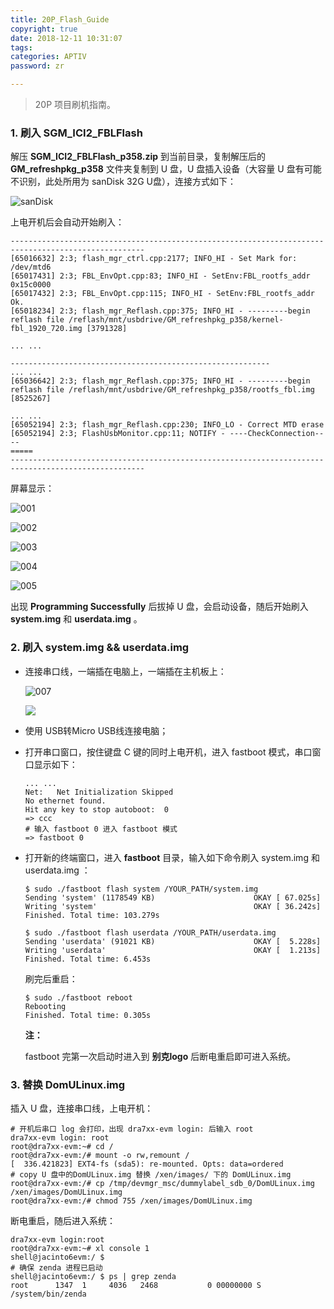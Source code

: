 ```yaml
---
title: 20P_Flash_Guide
copyright: true
date: 2018-12-11 10:31:07
tags:
categories: APTIV
password: zr

---
```




> 20P 项目刷机指南。

<!--more-->

### 1. 刷入 SGM_ICI2_FBLFlash

解压 **SGM_ICI2_FBLFlash_p358.zip** 到当前目录，复制解压后的 **GM_refreshpkg_p358** 文件夹复制到 U 盘，U 盘插入设备（大容量 U 盘有可能不识别，此处所用为 sanDisk 32G U盘），连接方式如下：

![sanDisk](/home/ranger/work/tmps/sanDisk.jpg)

上电开机后会自动开始刷入：

``` shell
----------------------------------------------------------------------------------------------------
[65016632] 2:3; flash_mgr_ctrl.cpp:2177; INFO_HI - Set Mark for: /dev/mtd6
[65017431] 2:3; FBL_EnvOpt.cpp:83; INFO_HI - SetEnv:FBL_rootfs_addr 0x15c0000
[65017432] 2:3; FBL_EnvOpt.cpp:115; INFO_HI - SetEnv:FBL_rootfs_addr Ok.
[65018234] 2:3; flash_mgr_Reflash.cpp:375; INFO_HI - ---------begin reflash file /reflash/mnt/usbdrive/GM_refreshpkg_p358/kernel-fbl_1920_720.img [3791328]

... ...

----------------------------------------------------------
... ...
[65036642] 2:3; flash_mgr_Reflash.cpp:375; INFO_HI - ---------begin reflash file /reflash/mnt/usbdrive/GM_refreshpkg_p358/rootfs_fbl.img [8525267]

... ...
[65052194] 2:3; flash_mgr_Reflash.cpp:230; INFO_LO - Correct MTD erase
[65052194] 2:3; FlashUsbMonitor.cpp:11; NOTIFY - ----CheckConnection----
=====
----------------------------------------------------------------------------------------------------

```

屏幕显示：

![001](/home/ranger/work/tmps/001.jpg)

![002](/home/ranger/work/tmps/002.jpg)

![003](/home/ranger/work/tmps/003.jpg)

![004](/home/ranger/work/tmps/004.jpg)

![005](/home/ranger/work/tmps/005.jpg)

出现 **Programming Successfully** 后拔掉 U 盘，会启动设备，随后开始刷入 **system.img** 和 **userdata.img** 。

### 2. 刷入 system.img && userdata.img

- 连接串口线，一端插在电脑上，一端插在主机板上：

  ![007](/home/ranger/work/tmps/007.jpg)

  ![](/home/ranger/work/tmps/008.jpg)

- 使用 USB转Micro USB线连接电脑；

- 打开串口窗口，按住键盘 C 键的同时上电开机，进入 fastboot 模式，串口窗口显示如下：

  ``` shell
  ... ...
  Net:   Net Initialization Skipped
  No ethernet found.
  Hit any key to stop autoboot:  0 
  => ccc 
  # 输入 fastboot 0 进入 fastboot 模式
  => fastboot 0
  
  ```

- 打开新的终端窗口，进入 **fastboot** 目录，输入如下命令刷入 system.img 和 userdata.img ：

  ``` shell
  $ sudo ./fastboot flash system /YOUR_PATH/system.img
  Sending 'system' (1178549 KB)                      OKAY [ 67.025s]
  Writing 'system'                                   OKAY [ 36.242s]
  Finished. Total time: 103.279s
  
  $ sudo ./fastboot flash userdata /YOUR_PATH/userdata.img
  Sending 'userdata' (91021 KB)                      OKAY [  5.228s]
  Writing 'userdata'                                 OKAY [  1.213s]
  Finished. Total time: 6.453s
  
  ```

  刷完后重启：

  ``` shell
  $ sudo ./fastboot reboot
  Rebooting                                          
  Finished. Total time: 0.305s
  ```

  **注：**

  fastboot 完第一次启动时进入到 **别克logo** 后断电重启即可进入系统。



### 3. 替换 DomULinux.img

插入 U 盘，连接串口线，上电开机：

```shell
# 开机后串口 log 会打印，出现 dra7xx-evm login: 后输入 root
dra7xx-evm login: root
root@dra7xx-evm:~# cd /
root@dra7xx-evm:/# mount -o rw,remount /
[  336.421823] EXT4-fs (sda5): re-mounted. Opts: data=ordered
# copy U 盘中的DomULinux.img 替换 /xen/images/ 下的 DomULinux.img
root@dra7xx-evm:/# cp /tmp/devmgr_msc/dummylabel_sdb_0/DomULinux.img /xen/images/DomULinux.img
root@dra7xx-evm:/# chmod 755 /xen/images/DomULinux.img

```

断电重启，随后进入系统：

``` shell
dra7xx-evm login:root
root@dra7xx-evm:~# xl console 1
shell@jacinto6evm:/ $ 
# 确保 zenda 进程已启动
shell@jacinto6evm:/ $ ps | grep zenda                                          
root      1347  1     4036   2468           0 00000000 S /system/bin/zenda
```

